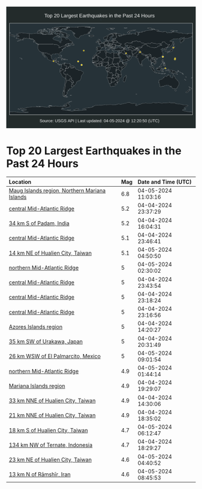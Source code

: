 ![Map](./map.png)

# Top 20 Largest Earthquakes in the Past 24 Hours

| Location | Mag | Date and Time (UTC) |
|:---|:---|:---|
| [Maug Islands region, Northern Mariana Islands](https://earthquake.usgs.gov/earthquakes/eventpage/us7000ma2w) | 6.8 | 04-05-2024 11:03:16 |
| [central Mid-Atlantic Ridge](https://earthquake.usgs.gov/earthquakes/eventpage/us7000m9zr) | 5.2 | 04-04-2024 23:37:29 |
| [34 km S of Padam, India](https://earthquake.usgs.gov/earthquakes/eventpage/us7000m9w5) | 5.2 | 04-04-2024 16:04:31 |
| [central Mid-Atlantic Ridge](https://earthquake.usgs.gov/earthquakes/eventpage/us7000m9zx) | 5.1 | 04-04-2024 23:46:41 |
| [14 km NE of Hualien City, Taiwan](https://earthquake.usgs.gov/earthquakes/eventpage/us7000ma1f) | 5.1 | 04-05-2024 04:50:50 |
| [northern Mid-Atlantic Ridge](https://earthquake.usgs.gov/earthquakes/eventpage/us7000ma0r) | 5 | 04-05-2024 02:30:02 |
| [central Mid-Atlantic Ridge](https://earthquake.usgs.gov/earthquakes/eventpage/us7000m9zu) | 5 | 04-04-2024 23:43:54 |
| [central Mid-Atlantic Ridge](https://earthquake.usgs.gov/earthquakes/eventpage/us7000m9zn) | 5 | 04-04-2024 23:18:24 |
| [central Mid-Atlantic Ridge](https://earthquake.usgs.gov/earthquakes/eventpage/us7000m9zm) | 5 | 04-04-2024 23:16:56 |
| [Azores Islands region](https://earthquake.usgs.gov/earthquakes/eventpage/us7000m9vm) | 5 | 04-04-2024 14:20:27 |
| [35 km SW of Urakawa, Japan](https://earthquake.usgs.gov/earthquakes/eventpage/us7000m9z0) | 5 | 04-04-2024 20:31:49 |
| [26 km WSW of El Palmarcito, Mexico](https://earthquake.usgs.gov/earthquakes/eventpage/us7000ma26) | 5 | 04-05-2024 09:01:54 |
| [northern Mid-Atlantic Ridge](https://earthquake.usgs.gov/earthquakes/eventpage/us7000ma0h) | 4.9 | 04-05-2024 01:44:14 |
| [Mariana Islands region](https://earthquake.usgs.gov/earthquakes/eventpage/us7000m9yk) | 4.9 | 04-04-2024 19:29:07 |
| [33 km NNE of Hualien City, Taiwan](https://earthquake.usgs.gov/earthquakes/eventpage/us7000m9vn) | 4.9 | 04-04-2024 14:30:06 |
| [21 km NNE of Hualien City, Taiwan](https://earthquake.usgs.gov/earthquakes/eventpage/us7000m9yb) | 4.9 | 04-04-2024 18:35:02 |
| [18 km S of Hualien City, Taiwan](https://earthquake.usgs.gov/earthquakes/eventpage/us7000ma1q) | 4.7 | 04-05-2024 06:12:47 |
| [134 km NW of Ternate, Indonesia](https://earthquake.usgs.gov/earthquakes/eventpage/us7000m9y8) | 4.7 | 04-04-2024 18:29:27 |
| [23 km NE of Hualien City, Taiwan](https://earthquake.usgs.gov/earthquakes/eventpage/us7000ma1e) | 4.6 | 04-05-2024 04:40:52 |
| [13 km N of Rāmshīr, Iran](https://earthquake.usgs.gov/earthquakes/eventpage/us7000ma24) | 4.6 | 04-05-2024 08:45:53 |
